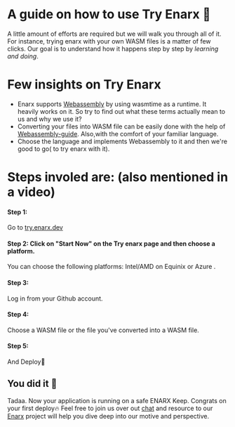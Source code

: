 # A guide on how to use Try Enarx 🎯

A little amount of efforts are required but we will walk you through all of it. For instance, trying enarx with your own WASM files is a matter of few clicks. Our goal is to understand how it happens step by step by *learning and doing*.

# Few insights on Try Enarx
* Enarx supports [Webassembly](https://webassembly.org/) by using wasmtime as a runtime. It heavily works on it. So try to find out what these terms actually mean to us and why we use it?
* Converting your files into WASM file can be easily done with the help of [Webassembly-guide](https://enarx.dev/docs/WebAssembly/Introduction). Also,with the comfort of your 
  familiar language. 
* Choose the language and implements Webassembly to it and then we're good to go( to try enarx with it).

# Steps involed are: (also mentioned in a video)

#### Step 1:  
Go to [try.enarx.dev](https://try.enarx.dev/)

#### Step 2:  Click on "Start Now" on the Try enarx page and then choose a platform.
You can choose the following platforms: Intel/AMD on Equinix or Azure .

#### Step 3:  
Log in from your Github account.

#### Step 4: 
Choose a WASM file or the file you've converted into a WASM file.

#### Step 5:
 And Deploy🚀


## You did it 👏

Tadaa. Now your application is running on a safe ENARX Keep. Congrats on your first deploy🔥
Feel free to join us over out [chat](https://chat.enarx.dev/channel/mentorship) and resource to our [Enarx](https://enarx.dev/docs/Start/Introduction) project will help you dive deep into our motive and perspective.



